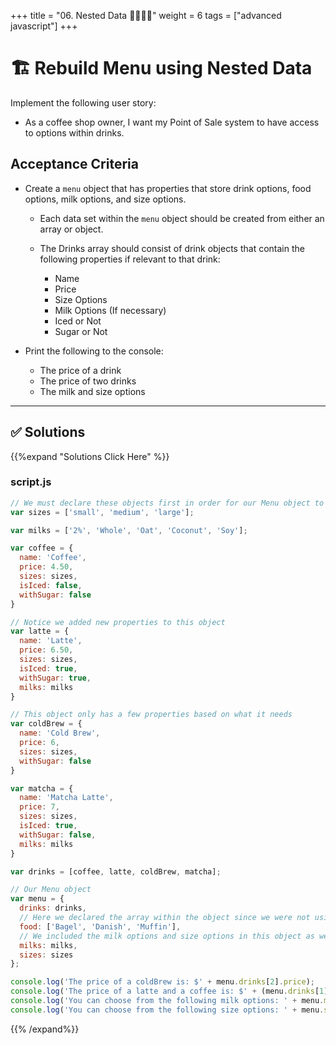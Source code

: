 +++
title = "06. Nested Data 👩‍🎓👨‍🎓"
weight = 6
tags = ["advanced javascript"] 
+++

# 🏗️ Rebuild Menu using Nested Data

Implement the following user story:

* As a coffee shop owner, I want my Point of Sale system to have access to options within drinks.

## Acceptance Criteria 

* Create a `menu` object that has properties that store drink options, food options, milk options, and size options. 
  
  * Each data set within the `menu` object should be created from either an array or object.
  
  * The Drinks array should consist of drink objects that contain the following properties if relevant to that drink:
  
    * Name
    * Price
    * Size Options
    * Milk Options (If necessary)
    * Iced or Not
    * Sugar or Not

* Print the following to the console:
  
  * The price of a drink
  * The price of two drinks
  * The milk and size options

---

## ✅ Solutions 
{{%expand "Solutions Click Here" %}}
### script.js
```js
// We must declare these objects first in order for our Menu object to render properly.
var sizes = ['small', 'medium', 'large'];

var milks = ['2%', 'Whole', 'Oat', 'Coconut', 'Soy'];

var coffee = {
  name: 'Coffee',
  price: 4.50,
  sizes: sizes,
  isIced: false,
  withSugar: false
}

// Notice we added new properties to this object
var latte = {
  name: 'Latte',
  price: 6.50,
  sizes: sizes,
  isIced: true,
  withSugar: true,
  milks: milks
}

// This object only has a few properties based on what it needs
var coldBrew = {
  name: 'Cold Brew',
  price: 6,
  sizes: sizes,
  withSugar: false
}

var matcha = {
  name: 'Matcha Latte',
  price: 7,
  sizes: sizes,
  isIced: true,
  withSugar: false,
  milks: milks
}

var drinks = [coffee, latte, coldBrew, matcha];

// Our Menu object
var menu = {
  drinks: drinks,
  // Here we declared the array within the object since we were not using this array elsewhere.
  food: ['Bagel', 'Danish', 'Muffin'],
  // We included the milk options and size options in this object as well. We are thinking ahead to a point where we might need to simply print the options (such as to a webpage), rather than choose an option within a drink when it is ordered.
  milks: milks,
  sizes: sizes
};

console.log('The price of a coldBrew is: $' + menu.drinks[2].price);
console.log('The price of a latte and a coffee is: $' + (menu.drinks[1].price + menu.drinks[0].price));
console.log('You can choose from the following milk options: ' + menu.milks);
console.log('You can choose from the following size options: ' + menu.sizes);
```

{{% /expand%}}